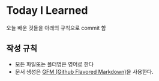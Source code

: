 # Today I Learned
오늘 배운 것들을 아래의 규칙으로 commit 함

## 작성 규칙
- 모든 파일또는 폴더명은 영어로 한다
- 문서 생성은 [GFM (Github Flavored Markdown)](https://help.github.com/articles/github-flavored-markdown/)을 사용한다. 
